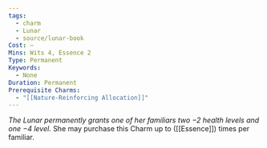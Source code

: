 ```yaml
---
tags:
  - charm
  - Lunar
  - source/lunar-book
Cost: —
Mins: Wits 4, Essence 2
Type: Permanent
Keywords:
  - None
Duration: Permanent
Prerequisite Charms:
  - "[[Nature-Reinforcing Allocation]]"
---
```

*The Lunar permanently grants one of her familiars two −2 health levels and one −4 level.*
She may purchase this Charm up to ([[Essence]]) times per familiar.